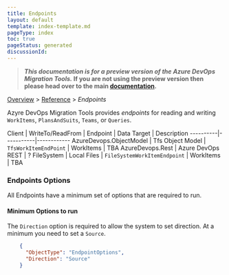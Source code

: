 ```yaml
---
title: Endpoints
layout: default
template: index-template.md
pageType: index
toc: true
pageStatus: generated
discussionId: 
---
```


>**_This documentation is for a preview version of the Azure DevOps Migration Tools._ If you are not using the preview version then please head over to the main [documentation](https://nkdagility.com/docs/azure-devops-migration-tools).**


[Overview](.././index.md) > [Reference](../index.md) > *Endpoints*

Azyre DevOps Migration Tools provides _endpoints_ for reading and writing `WorkItems`, `PlansAndSuits`, `Teams`, or `Queries`. 

Client  | WriteTo/ReadFrom | Endpoint | Data Target | Description
----------|-----------|------------
AzureDevops.ObjectModel | Tfs Object Model | `TfsWorkItemEndPoint` | WorkItems | TBA
AzureDevops.Rest | Azure DevOps REST | ?
FileSystem | Local Files | `FileSystemWorkItemEndpoint` | WorkItems | TBA

### Endpoints Options

 All Endpoints have a minimum set of options that are required to run. 

#### Minimum Options to run

The `Direction` option is required to allow the system to set direction. At a minimum you need to set a `Source`.


```JSON
    {
      "ObjectType": "EndpointOptions",
      "Direction": "Source"
    }
```
